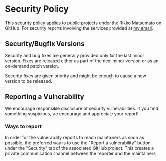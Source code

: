 # Security Policy

This security policy applies to public projects under the Rikko Matsumato on GitHub.
For security reports involving the services provided at [my email](mailto:kuttimsx@hotmail.com).

## Security/Bugfix Versions

Security and bug fixes are generally provided only for the last minor version.
Fixes are released either as part of the next minor version or as an on-demand patch version.

Security fixes are given priority and might be enough to cause a new version to be released.

## Reporting a Vulnerability

We encourage responsible disclosure of security vulnerabilities.
If you find something suspicious, we encourage and appreciate your report!

### Ways to report

In order for the vulnerability reports to reach maintainers as soon as possible, the preferred way is to use the "Report a vulnerability" button under the "Security" tab of the associated GitHub project.
This creates a private communication channel between the reporter and the maintainers
